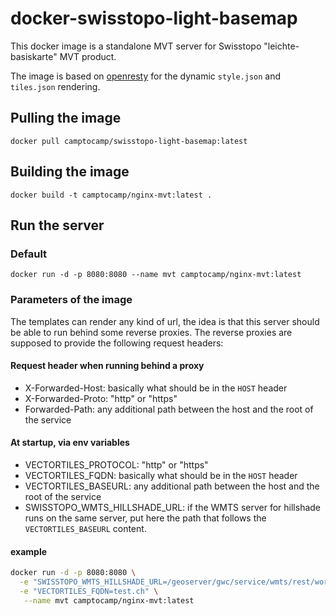 # docker-swisstopo-light-basemap

This docker image is a standalone MVT server for Swisstopo "leichte-basiskarte" MVT product.

The image is based on [openresty](https://openresty.org/en/) for the dynamic `style.json` and `tiles.json` rendering.

## Pulling the image

`docker pull camptocamp/swisstopo-light-basemap:latest`

## Building the image

`docker build -t camptocamp/nginx-mvt:latest .`

## Run the server

### Default

`docker run -d -p 8080:8080 --name mvt camptocamp/nginx-mvt:latest`

### Parameters of the image

The templates can render any kind of url, the idea is that this server should be able to run behind some reverse proxies. The reverse proxies are supposed to provide the following request headers:

#### Request header when running behind a proxy

- X-Forwarded-Host: basically what should be in the `HOST` header
- X-Forwarded-Proto: "http" or "https"
- Forwarded-Path: any additional path between the host and the root of the service

#### At startup, via env variables

- VECTORTILES_PROTOCOL: "http" or "https"
- VECTORTILES_FQDN: basically what should be in the `HOST` header
- VECTORTILES_BASEURL: any additional path between the host and the root of the service
- SWISSTOPO_WMTS_HILLSHADE_URL: if the WMTS server for hillshade runs on the same server, put here the path that follows the `VECTORTILES_BASEURL` content.

#### example

```bash
docker run -d -p 8080:8080 \
  -e "SWISSTOPO_WMTS_HILLSHADE_URL=/geoserver/gwc/service/wmts/rest/workspace:ch.swisstopo.leichte-basiskarte_reliefschattierung/raster/EPSG:3857/EPSG:3857:{z}/{y}/{x}?format=image/png" \
  -e "VECTORTILES_FQDN=test.ch" \
   --name mvt camptocamp/nginx-mvt:latest
```

